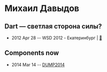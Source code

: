 # Михаил Давыдов

## Dart — светлая сторона силы?
- 2012 Apr 28 -- WSD 2012 - Екатеринбург  | [:notebook:](https://wsd.events/2012/04/28/pres/dart.pdf)  
## Components now
- 2014 Mar 14 -- [DUMP2014](https://www.youtube.com/watch?v=HYjvz7D-VUU)    
